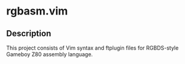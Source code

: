 # rgbasm.vim

## Description

This project consists of Vim syntax and ftplugin files for RGBDS-style Gameboy Z80 assembly language.

